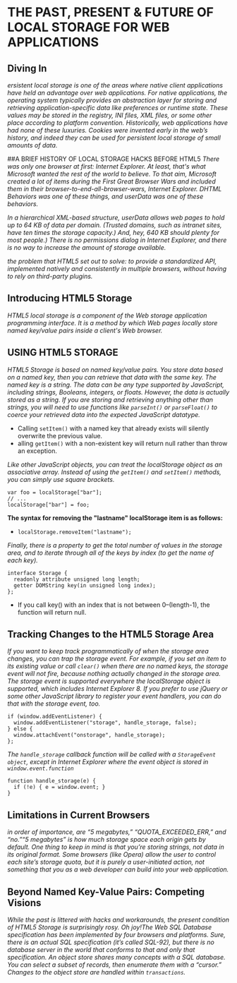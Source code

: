 # THE PAST, PRESENT & FUTURE OF LOCAL STORAGE FOR WEB APPLICATIONS

## Diving In
*ersistent local storage is one of the areas where native client applications have held an advantage over web applications. For native applications, the operating system typically provides an abstraction layer for storing and retrieving application-specific data like preferences or runtime state. These values may be stored in the registry, INI files, XML files, or some other place according to platform convention. Historically, web applications have had none of these luxuries. Cookies were invented early in the web’s history, and indeed they can be used for persistent local storage of small amounts of data.*

##A BRIEF HISTORY OF LOCAL STORAGE HACKS BEFORE HTML5
*There was only one browser at first: Internet Explorer. At least, that's what Microsoft wanted the rest of the world to believe. To that aim, Microsoft created a lot of items during the First Great Browser Wars and included them in their browser-to-end-all-browser-wars, Internet Explorer. DHTML Behaviors was one of these things, and userData was one of these behaviors.*

*In a hierarchical XML-based structure, userData allows web pages to hold up to 64 KB of data per domain. (Trusted domains, such as intranet sites, have ten times the storage capacity.) And, hey, 640 KB should plenty for most people.) There is no permissions dialog in Internet Explorer, and there is no way to increase the amount of storage available.*

*the problem that HTML5 set out to solve: to provide a standardized API, implemented natively and consistently in multiple browsers, without having to rely on third-party plugins.*

## Introducing HTML5 Storage
*HTML5 local storage is a component of the Web storage application programming interface. It is a method by which Web pages locally store named key/value pairs inside a client's Web browser.*

## USING HTML5 STORAGE
*HTML5 Storage is based on named key/value pairs. You store data based on a named key, then you can retrieve that data with the same key. The named key is a string. The data can be any type supported by JavaScript, including strings, Booleans, integers, or floats. However, the data is actually stored as a string. If you are storing and retrieving anything other than strings, you will need to use functions like `parseInt()` or `parseFloat()` to coerce your retrieved data into the expected JavaScript datatype.*

+ Calling `setItem()` with a named key that already exists will silently overwrite the previous value.
+ alling `getItem()` with a non-existent key will return null rather than throw an exception.

*Like other JavaScript objects, you can treat the localStorage object as an associative array. Instead of using the `getItem()` and `setItem()` methods, you can simply use square brackets.*


```
var foo = localStorage["bar"];
// ...
localStorage["bar"] = foo;

```


**The syntax for removing the "lastname" localStorage item is as follows:** 
+ `localStorage.removeItem("lastname");`

*Finally, there is a property to get the total number of values in the storage area, and to iterate through all of the keys by index (to get the name of each key).*


```
interface Storage {
  readonly attribute unsigned long length;
  getter DOMString key(in unsigned long index);
};
```

+ If you call key() with an index that is not between 0–(length-1), the function will return null.


## Tracking Changes to the HTML5 Storage Area
*If you want to keep track programmatically of when the storage area changes, you can trap the storage event. For example, if you set an item to its existing value or call `clear()` when there are no named keys, the storage event will not fire, because nothing actually changed in the storage area. The storage event is supported everywhere the localStorage object is supported, which includes Internet Explorer 8. If you prefer to use jQuery or some other JavaScript library to register your event handlers, you can do that with the storage event, too.*

```
if (window.addEventListener) {
  window.addEventListener("storage", handle_storage, false);
} else {
  window.attachEvent("onstorage", handle_storage);
};
```

*The `handle_storage` callback function will be called with a `StorageEvent object`, except in Internet Explorer where the event object is stored in `window.event.function`*

```
function handle_storage(e) {
  if (!e) { e = window.event; }
}

```

## Limitations in Current Browsers
*in order of importance, are “5 megabytes,” “QUOTA_EXCEEDED_ERR,” and “no.”“5 megabytes” is how much storage space each origin gets by default. One thing to keep in mind is that you’re storing strings, not data in its original format. Some browsers (like Opera) allow the user to control each site’s storage quota, but it is purely a user-initiated action, not something that you as a web developer can build into your web application.*

## Beyond Named Key-Value Pairs: Competing Visions
*While the past is littered with hacks and workarounds, the present condition of HTML5 Storage is surprisingly rosy. Oh joy!The Web SQL Database specification has been implemented by four browsers and platforms. Sure, there is an actual SQL specification (it’s called SQL-92), but there is no database server in the world that conforms to that and only that specification. An object store shares many concepts with a SQL database. You can select a subset of records, then enumerate them with a “cursor.” Changes to the object store are handled within `transactions`.*





